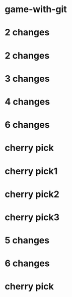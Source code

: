 # game-with-git

# 2 changes

# 2 changes

# 3 changes

# 4 changes

# 6 changes

# cherry pick

# cherry pick1

# cherry pick2

# cherry pick3

# 5 changes

# 6 changes

# cherry pick
